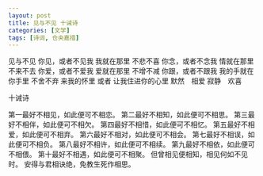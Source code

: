 ```yaml
---
layout: post
title: 见与不见 十诫诗
categories: [文学]
tags: [诗词, 仓央嘉措]
---
```


见与不见
你见，或者不见我 
我就在那里
不悲不喜
你念，或者不念我
情就在那里
不来不去
你爱，或者不爱我
爱就在那里
不增不减
你跟，或者不跟我
我的手就在你手里
不舍不弃
来我的怀里
或者
让我住进你的心里
默然　相爱
寂静　欢喜

十诫诗

第一最好不相见，如此便可不相恋。
第二最好不相知，如此便可不相思。
第三最好不相伴，如此便可不相欠。
第四最好不相惜，如此便可不相忆。
第五最好不相爱，如此便可不相弃。
第六最好不相对，如此便可不相会。
第七最好不相误，如此便可不相负。
第八最好不相许，如此便可不相续。
第九最好不相依，如此便可不相偎。
第十最好不相遇，如此便可不相聚。
但曾相见便相知，相见何如不见时。
安得与君相诀绝，免教生死作相思。